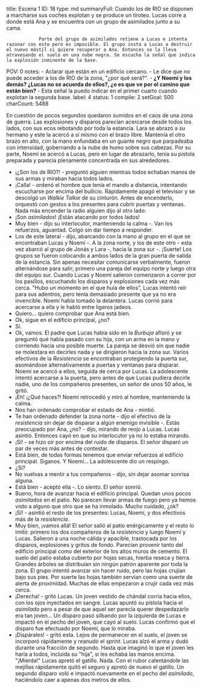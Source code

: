 title:          Escena 1
ID:             18
type:           md
summaryFull:    Cuando los de RIO se disponen a marcharse sus coches explotan y se produce un tiroteo. Lucas corre a donde está Ana y se encuentra con un grupo de asimilados junto a su cama.
                
                Parte del grupo de asimilados retiene a Lucas e intenta razonar con este pero es imposible. El grupo insta a Lucas a destruir el nuevo mástil si quiere recuperar a Ana. Entonces se la lleva atravesando el suelo en una nube negra. Se escucha la señal que indica la explosión inminente de la base.
POV:            0
notes:          - Aclarar que están en un edificio cercano.
                - Le dice que no puede acceder a los de RIO de la zona, "¿por qué será?".
                - **¿Y Noemí y los demás? ¿Lucas no se acuerda de ellos?, ¿o es que ve por el camino que están bien?**
                - Esta señal la puedo indicar en el primer cuarto cuando explotan la segunda base.
label:          4
status:         1
compile:        2
setGoal:        500
charCount:      5488


En cuestión de pocos segundos quedaron sumidos en el caos de una zona de guerra. Las explosiones y disparos parecían acercarse desde todos los lados, con sus ecos rebotando por toda la estancia.
Lara se abrazó a su hermano y este la acercó a sí mismo con el brazo libre. Mantenía el otro brazo en alto, con la mano enfundaba en un guante negro que parpadeaba con intensidad, gobernando a la nube de humo sobre sus cabezas.
Por su parte, Noemí se acercó a Lucas, pero en lugar de abrazarlo, tenía su pistola preparada y parecía plenamente concentrada en sus alrededores.
- ¡¿Son los de RIO?! - preguntó alguien mientras todos echaban manos de sus armas y miraban hacia todos lados.
- ¡Calla! - ordenó el hombre que tenía el mando a distancia, intentando escucharse por encima del bullicio. Rápidamente apagó el televisor y se descolgó un *Walkie Talkie* de su cinturón. Antes de encenderlo, orquestó con gestos a los presentes para cubrir puertas y ventanas.
Nada más encender la radio alguien dijo al otro lado:
- ¡Son *asimilados*! ¡Están atacando por todos lados!
- Muy bien - dijo su interlocutor, manteniendo la calma -. Van los refuerzos, aguantad.
Colgó sin dar tiempo a responder.
- Los de este lateral - dijo, abarcando con la mano al grupo en el que se encontraban Lucas y Noemí -. A la zona norte, y los de este otro - esta vez abarcó al grupo de Jonás y Lara -, hacia la zona sur -. ¡Suerte!
Los grupos se fueron colocando a ambos lados de la gran puerta de salida de la estancia. Sin apenas necesitar comunicarse verbalmente, fueron alternándose para salir; primero una pareja del equipo norte y luego otra del equipo sur.
Cuando Lucas y Noemí salieron comenzaron a correr por los pasillos, escuchando los disparos y explosiones cada vez más cerca.
"Hubo un momento en el que huía de ellos", Lucas intentó reír para sus adentros, pero tenía demasiado presente que ya no era invencible.
Noemí había tomado la delantera. Lucas corrió para acercarse a ella y le habló entre ligeros jadeos.
- Quiero... quiero comprobar que Ana está bien.
- Ok, sigue en el edificio principal, ¿no?
- Sí.
- Ok, vamos.
El padre que Lucas había sido en la *Burbuja* afloró y se preguntó qué había pasado con su hija, con un arma en la mano y corriendo hacia una posible muerte.
La pareja se desvió sin que nadie se molestara en decirles nada y se dirigieron hacia la zona sur. 
Varios efectivos de la *Resistencia* se encontraban protegiendo la puerta sur, asomándose alternativamente a puertas y ventanas para disparar. Noemí se acercó a ellos, seguida de cerca por Lucas.
La adolescente intentó acercarse a la puerta, pero antes de que Lucas pudiera decirle nadie, uno de los compañeros presentes, un señor de unos 50 años, le gritó.
- ¡Eh! ¡¿Qué haces?!
Noemí retrocedió y miró al hombre, manteniendo la calma.
- Nos han ordenado comprobar el estado de Ana - mintió.
- Te han ordenado defender la zona norte - dijo el efectivo de la *resistencia* sin dejar de disparar a algún enemigo invisible -. Estás preocupado por Ana, ¿no? - dijo, mirando de reojo a Lucas.
Lucas asintió. Entonces cayó en que su interlocutor ya no lo estaba mirando.
- ¡Sí! - se hizo oír por encima del ruido de disparos.
El señor disparó un par de veces más antes de contestar.
- Está bien, de todas formas tenemos que enviar refuerzos al edificio principal. Siganos. Y Noemí...
La adolescente dio un respingo.
- ¿Sí?
- No vuelvas a mentir a tus compañeros - dijo, sin dejar asomar sonrisa alguna.
- Está bien - aceptó ella -. Lo siento.
El señor sonrió.
- Bueno, hora de avanzar hacia el edificio principal. Quedan unos pocos *asimilados* en el patio. No parecen llevar armas de fuego pero ya hemos visto a alguno que otro que se ha inmolado. Mucho cuidado, ¿ok?
- ¡Sí! - asintió el resto de los presentes: Lucas, Noemí, y dos efectivos más de la *resistencia*.
- Muy bien, ¡vamos allá!
El señor salió al patio enérgicamente y el resto lo imitó: primero los dos compañeros de la *resistencia* y luego Noemí y Lucas.
Salieron a una noche cálida y apacible, trastocada por los disparos, explosiones y gritos de fondo. Parecían provenir tanto del edificio principal como del exterior de los altos muros de cemento.
El suelo del patio estaba cubierto por hojas secas, hierba reseca y tierra. Grandes árboles se distribuían sin ningún patrón aparente por toda la zona. El grupo intentó avanzar sin hacer ruido, pero las hojas crujían bajo sus pies.
Por suerte las hojas también servían como una suerte de alerta de proximidad. Muchas de ellas empezaron a crujir cada vez más cerca.
- ¡Derecha! - gritó Lucas.
Un joven vestido de chándal corría hacia ellos, con los ojos inyectados en sangre.
Lucas apuntó su pistola hacia el *asimilado* pero a pesar de que aquel ser parecía querer despedazarlo era tan joven...
Un disparo pasó silbando por la izquierda de Lucas e impactó en el pecho del joven, que cayó al suelo. Lucas confirmó que el disparo fue efectuado por Noemí, que lo miraba.
- ¡Dispárales! - gritó esta.
Lejos de permanecer en el suelo, el joven se incorporó rápidamente y reanudó el *sprint*.
Lucas alzó el arma y dudó durante una fracción de segundo. Hasta que imaginó lo que el joven les haría a todos, incluida su "hija", si les echaba las manos encima.
"¡Mierda!"
Lucas apretó el gatillo.
Nada.
Con el rubor calentándole las mejillas rápidamente quitó el seguro y apretó de nuevo el gatillo.
Un segundo disparo voló e impactó nuevamente en el pecho del *asimilado*, haciéndolo caer a apenas dos metros de ellos.